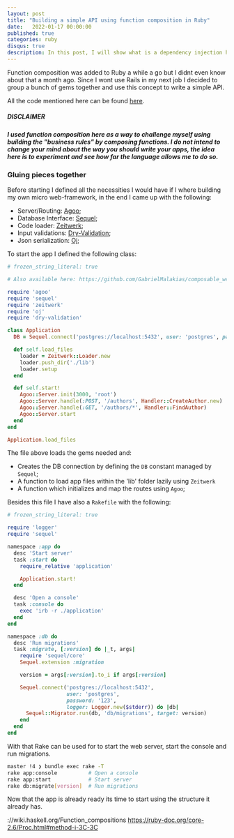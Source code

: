 ```yaml
---
layout: post
title: "Building a simple API using function composition in Ruby"
date:   2022-01-17 00:00:00
published: true
categories: ruby
disqus: true
description: In this post, I will show what is a dependency injection how can we use this concept
---
```


Function composition was added to Ruby a while a go but I didnt even know about that a month ago. Since I wont use Rails in my next job I decided to group a bunch of gems together and use this concept to write a simple API.

All the code mentioned here can be found [here](https://github.com/GabrielMalakias/composable_web_example).

##### DISCLAIMER
***I used function composition here as a way to challenge myself using building the "business rules" by composing functions. I do not intend to change your mind about the way you should write your apps, the idea here is to experiment and see how far the language allows me to do so.***

### Gluing pieces together

Before starting I defined all the necessities I would have if I where building my own micro web-framework, in the end I came up with the following:

- Server/Routing: [Agoo](https://github.com/ohler55/agoo);
- Database Interface: [Sequel](https://github.com/jeremyevans/sequel);
- Code loader: [Zeitwerk](https://github.com/fxn/zeitwerk);
- Input validations: [Dry-Validation](https://github.com/dry-rb/dry-validation);
- Json serialization: [Oj](https://github.com/dry-rb/dry-validation);

To start the app I defined the following class:

```ruby
# frozen_string_literal: true

# Also available here: https://github.com/GabrielMalakias/composable_web_example/blob/master/application.rb

require 'agoo'
require 'sequel'
require 'zeitwerk'
require 'oj'
require 'dry-validation'

class Application
  DB = Sequel.connect('postgres://localhost:5432', user: 'postgres', password: '123')

  def self.load_files
    loader = Zeitwerk::Loader.new
    loader.push_dir('./lib')
    loader.setup
  end

  def self.start!
    Agoo::Server.init(3000, 'root')
    Agoo::Server.handle(:POST, '/authors', Handler::CreateAuthor.new)
    Agoo::Server.handle(:GET, '/authors/*', Handler::FindAuthor)
    Agoo::Server.start
  end
end

Application.load_files
```

The file above loads the gems needed and:
- Creates the DB connection by defining the `DB` constant managed by `Sequel`;
- A function to load app files within the 'lib' folder lazily using `Zeitwerk`
- A function which initializes and map the routes using `Agoo`;

Besides this file I have also  a `Rakefile` with the following:

```ruby
# frozen_string_literal: true

require 'logger'
require 'sequel'

namespace :app do
  desc 'Start server'
  task :start do
    require_relative 'application'

    Application.start!
  end

  desc 'Open a console'
  task :console do
    exec 'irb -r ./application'
  end
end

namespace :db do
  desc 'Run migrations'
  task :migrate, [:version] do |_t, args|
    require 'sequel/core'
    Sequel.extension :migration

    version = args[:version].to_i if args[:version]

    Sequel.connect('postgres://localhost:5432',
                   user: 'postgres',
                   password: '123',
                   logger: Logger.new($stderr)) do |db|
      Sequel::Migrator.run(db, 'db/migrations', target: version)
    end
  end
end
```

With that Rake can be used for to start the web server, start the console and run migrations.


```sh
master !4 ❯ bundle exec rake -T
rake app:console          # Open a console
rake app:start            # Start server
rake db:migrate[version]  # Run migrations
```

Now that the app is already ready its time to start using the structure it already has.

://wiki.haskell.org/Function_compositions
https://ruby-doc.org/core-2.6/Proc.html#method-i-3C-3C
